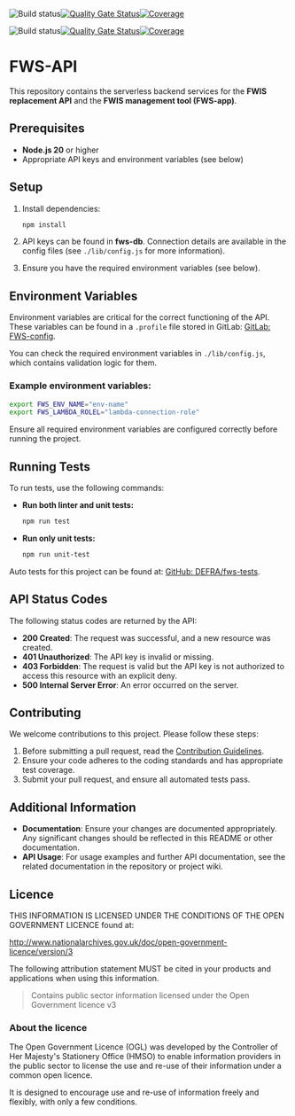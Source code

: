 ![Build status](https://github.com/DEFRA/fws-api/actions/workflows/ci.yml/badge.svg)[![Quality Gate Status](https://sonarcloud.io/api/project_badges/measure?project=DEFRA_fws-api&metric=alert_status)](https://sonarcloud.io/dashboard?id=DEFRA_fws-api)[![Coverage](https://sonarcloud.io/api/project_badges/measure?project=DEFRA_fws-api&metric=coverage)](https://sonarcloud.io/dashboard?id=DEFRA_fws-api)


![Build status](https://github.com/DEFRA/fws-api/actions/workflows/ci.yml/badge.svg)[![Quality Gate Status](https://sonarcloud.io/api/project_badges/measure?project=DEFRA_fws-api&metric=alert_status)](https://sonarcloud.io/dashboard?id=DEFRA_fws-api)[![Coverage](https://sonarcloud.io/api/project_badges/measure?project=DEFRA_fws-api&metric=coverage)](https://sonarcloud.io/dashboard?id=DEFRA_fws-api)


# FWS-API

This repository contains the serverless backend services for the **FWIS replacement API** and the **FWIS management tool (FWS-app)**.

## Prerequisites

- **Node.js 20** or higher
- Appropriate API keys and environment variables (see below)

## Setup

1. Install dependencies:

   ```bash
   npm install
   ```

2. API keys can be found in **fws-db**. Connection details are available in the config files (see `./lib/config.js` for more information).

3. Ensure you have the required environment variables (see below).

## Environment Variables

Environment variables are critical for the correct functioning of the API. These variables can be found in a `.profile` file stored in GitLab: [GitLab: FWS-config](https://gitlab-dev.aws-int.defra.cloud/flood/fws-config).

You can check the required environment variables in `./lib/config.js`, which contains validation logic for them.

### Example environment variables:

```bash
export FWS_ENV_NAME="env-name"
export FWS_LAMBDA_ROLEL="lambda-connection-role"
```

Ensure all required environment variables are configured correctly before running the project.

## Running Tests

To run tests, use the following commands:

- **Run both linter and unit tests:**

   ```bash
   npm run test
   ```

- **Run only unit tests:**

   ```bash
   npm run unit-test
   ```

Auto tests for this project can be found at: [GitHub: DEFRA/fws-tests](https://github.com/DEFRA/fws-tests).

## API Status Codes

The following status codes are returned by the API:

- **200 Created**: The request was successful, and a new resource was created.
- **401 Unauthorized**: The API key is invalid or missing.
- **403 Forbidden**: The request is valid but the API key is not authorized to access this resource with an explicit deny.
- **500 Internal Server Error**: An error occurred on the server.

## Contributing

We welcome contributions to this project. Please follow these steps:

1. Before submitting a pull request, read the [Contribution Guidelines](/CONTRIBUTING.md).
2. Ensure your code adheres to the coding standards and has appropriate test coverage.
3. Submit your pull request, and ensure all automated tests pass.

## Additional Information

- **Documentation**: Ensure your changes are documented appropriately. Any significant changes should be reflected in this README or other documentation.
- **API Usage**: For usage examples and further API documentation, see the related documentation in the repository or project wiki.

## Licence

THIS INFORMATION IS LICENSED UNDER THE CONDITIONS OF THE OPEN GOVERNMENT LICENCE found at:

<http://www.nationalarchives.gov.uk/doc/open-government-licence/version/3>

The following attribution statement MUST be cited in your products and applications when using this information.

>Contains public sector information licensed under the Open Government licence v3

### About the licence

The Open Government Licence (OGL) was developed by the Controller of Her Majesty's Stationery Office (HMSO) to enable information providers in the public sector to license the use and re-use of their information under a common open licence.

It is designed to encourage use and re-use of information freely and flexibly, with only a few conditions.

